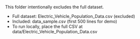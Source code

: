 This folder intentionally excludes the full dataset.

- Full dataset: Electric_Vehicle_Population_Data.csv (excluded)
- Included: data_sample.csv (first 500 lines for demo)
- To run locally, place the full CSV at data/Electric_Vehicle_Population_Data.csv
